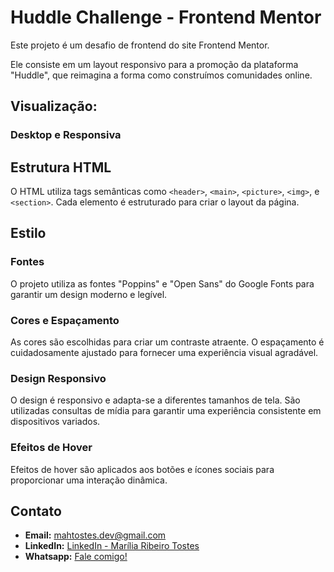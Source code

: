 # Huddle Challenge - Frontend Mentor

Este projeto é um desafio de frontend do site Frontend Mentor.  


Ele consiste em um layout responsivo para a promoção da plataforma "Huddle", que reimagina a forma como construímos comunidades online.

## Visualização:

### Desktop e Responsiva



## Estrutura HTML

O HTML utiliza tags semânticas como `<header>`, `<main>`, `<picture>`, `<img>`, e `<section>`. Cada elemento é estruturado para criar o layout da página.

## Estilo

### Fontes

O projeto utiliza as fontes "Poppins" e "Open Sans" do Google Fonts para garantir um design moderno e legível.

### Cores e Espaçamento

As cores são escolhidas para criar um contraste atraente. O espaçamento é cuidadosamente ajustado para fornecer uma experiência visual agradável.

### Design Responsivo

O design é responsivo e adapta-se a diferentes tamanhos de tela. São utilizadas consultas de mídia para garantir uma experiência consistente em dispositivos variados.

### Efeitos de Hover

Efeitos de hover são aplicados aos botões e ícones sociais para proporcionar uma interação dinâmica.

## Contato

- **Email:** mahtostes.dev@gmail.com
- **LinkedIn:** [LinkedIn - Marília Ribeiro Tostes](https://www.linkedin.com/in/marilia-ribeiro-tostes/)
- **Whatsapp:** [Fale comigo!](https://wa.me/5567981443147)
